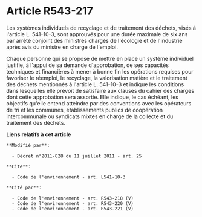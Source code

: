 # Article R543-217

Les systèmes individuels de recyclage et de traitement des déchets, visés à l'article L. 541-10-3, sont approuvés pour une
durée maximale de six ans par arrêté conjoint des ministres chargés de l'écologie et de l'industrie après avis du ministre en
charge de l'emploi. 

Chaque personne qui se propose de mettre en place un système individuel justifie, à l'appui de sa demande d'approbation, de
ses capacités techniques et financières à mener à bonne fin les opérations requises pour favoriser le réemploi, le recyclage,
la valorisation matière et le traitement des déchets mentionnés à l'article L. 541-10-3 et indique les conditions dans
lesquelles elle prévoit de satisfaire aux clauses du cahier des charges dont cette approbation sera assortie. Elle indique,
le cas échéant, les objectifs qu'elle entend atteindre par des conventions avec les opérateurs de tri et les communes,
établissements publics de coopération intercommunale ou syndicats mixtes en charge de la collecte et du traitement des
déchets.

**Liens relatifs à cet article**

	**Modifié par**:

	  - Décret n°2011-828 du 11 juillet 2011 - art. 25

	**Cite**:

	  - Code de l'environnement - art. L541-10-3

	**Cité par**:

	  - Code de l'environnement - art. R543-218 (V)
	  - Code de l'environnement - art. R543-220 (V)
	  - Code de l'environnement - art. R543-221 (V)
